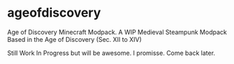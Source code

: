 # ageofdiscovery
Age of Discovery Minecraft Modpack. A WIP Medieval Steampunk Modpack Based in the Age of Discovery (Sec. XII to XIV)

Still Work In Progress but will be awesome. I promisse. Come back later.

